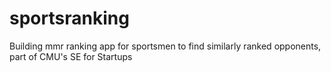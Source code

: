 # sportsranking
Building mmr ranking app for sportsmen to find similarly ranked opponents, part of CMU's SE for Startups

